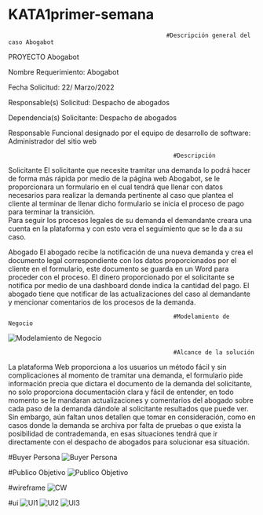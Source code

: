 # KATA1primer-semana
                                                 #Descripción general del caso Abogabot
  
   PROYECTO  Abogabot 
   
   Nombre Requerimiento: 
   Abogabot 
   
   Fecha Solicitud: 
   22/ Marzo/2022
   
   Responsable(s) Solicitud: 
   Despacho de abogados 
   
   Dependencia(s) Solicitante: 
   Despacho de abogados 
   
   Responsable Funcional designado por el equipo de desarrollo de software: 
   Administrador del sitio web 

                                                   #Descripción
  Solicitante
     El solicitante que necesite tramitar una demanda lo podrá hacer de forma más rápida por medio de la página web Abogabot, se le proporcionara un formulario en el cual tendrá  que llenar con datos necesarios para realizar la demanda pertinente al caso que plantea el cliente al terminar de llenar dicho formulario se inicia el proceso de pago para terminar la transición.   
Para seguir los procesos legales de su demanda el demandante creara una cuenta en la plataforma y con esto vera el seguimiento que se le da a su caso. 
  
  Abogado
     El abogado recibe la notificación de una nueva demanda y crea el documento legal correspondiente con los datos proporcionados por el cliente en el formulario, este documento se guarda en un Word para proceder con el proceso. 
El dinero proporcionado por el solicitante se notifica por medio de una dashboard donde indica la cantidad del pago. 
El abogado tiene que notificar de las actualizaciones del caso al demandante y mencionar comentarios de los procesos de la demanda.

                                                   #Modelamiento de Negocio
   ![Modelamiento de Negocio](https://user-images.githubusercontent.com/89712396/156656163-f175a843-9f75-4e15-a517-9f4a9b8c0b83.jpg)

                                                   #Alcance de la solución
   La plataforma Web proporciona a los usuarios un método fácil y sin complicaciones al momento de tramitar una demanda, el formulario pide información precia que dictara el documento de la demanda del solicitante, no solo proporciona documentación clara y fácil de entender, en todo momento se le mandaran actualizaciones y comentarios del abogado sobre cada paso de la demanda dándole al solicitante resultados que puede ver.
Sin embargo, aún faltan unos detallen que tomar en consideración, como en casos donde la demanda se archiva por falta de pruebas o que exista la posibilidad de contrademanda, en esas situaciones tendrá que ir directamente con el despacho de abogados para solucionar esa situación.

#Buyer Persona
![Buyer Persona](https://user-images.githubusercontent.com/89712396/156656847-82f96c64-36fd-42e0-b0b6-1540db51790a.jpg)

#Publico Objetivo
![Publico Objetivo](https://user-images.githubusercontent.com/89712396/156656877-8e9f3e18-87bd-404b-a657-67e7976f6afe.jpg)

#wireframe
![CW](https://user-images.githubusercontent.com/89712396/156677837-2a7c0e6b-a851-42c2-9eee-1ba5584e3f41.jpg)


#ui
![UI1](https://user-images.githubusercontent.com/89712396/156656953-c07f4425-038f-40e4-a9f2-6541208efb23.jpg)
![UI2](https://user-images.githubusercontent.com/89712396/156656956-8182a4bf-464e-40bf-b616-02197a3be652.jpg)
![UI3](https://user-images.githubusercontent.com/89712396/156656957-a8f909fb-845c-4320-a2ff-38cb91718c17.jpg)
